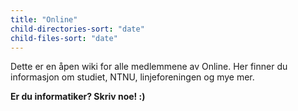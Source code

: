 ```yaml
---
title: "Online"
child-directories-sort: "date"
child-files-sort: "date"
---
```


Dette er en åpen wiki for alle medlemmene av Online. Her finner du informasjon om studiet, NTNU, linjeforeningen og mye mer.

**Er du informatiker? Skriv noe! :)**
